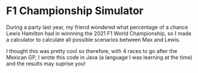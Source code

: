 # F1 Championship Simulator
During a party last year, my friend wondered what percentage of a chance Lewis Hamilton had in winnning the 2021 F1 World Championship, so I made a calculator to calculate all possible scenarios between Max and Lewis.

I thought this was pretty cool so therefore, with 4 races to go after the Mexican GP, I wrote this code in Java (a language I was learning at the time) and the results may suprise you!
